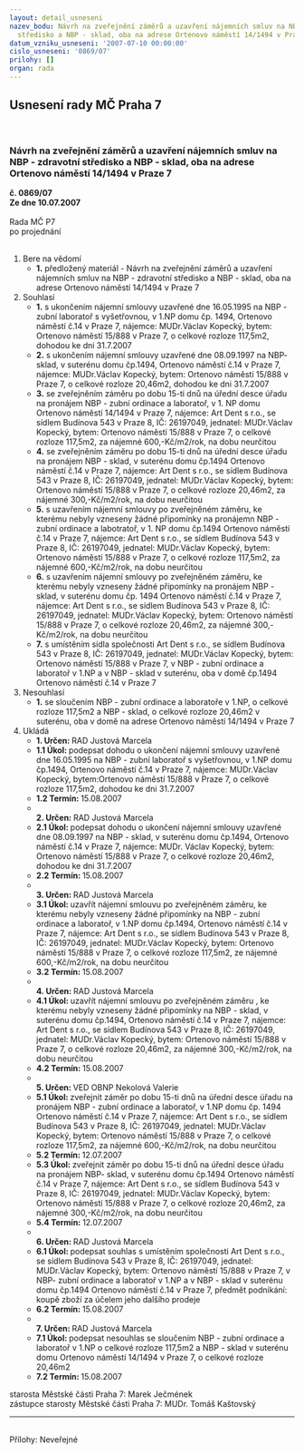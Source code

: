 ```yaml
---
layout: detail_usneseni
nazev_bodu: Návrh na zveřejnění záměrů a uzavření nájemních smluv na NBP - zdravotní
  středisko a NBP - sklad, oba na adrese Ortenovo náměstí 14/1494 v Praze 7
datum_vzniku_usneseni: '2007-07-10 00:00:00'
cislo_usneseni: '0869/07'
prilohy: []
organ: rada
---
```

<div id="ucUsn_pList" class="usn">
	<span><h2>Usnesení rady MČ Praha 7 </h2>
<br></span><div class="standBody">
<span><h3>Návrh na zveřejnění záměrů a uzavření nájemních smluv na NBP - zdravotní středisko a NBP - sklad, oba na adrese Ortenovo náměstí 14/1494 v Praze 7</h3></span><div class="center">
		<strong>č. 0869/07</strong><br>
	</div>
<div class="center">
		<strong>Ze dne 10.07.2007</strong><br><br>
	</div>Rada MČ P7<br> po projednání<br><br><ol>
<li>Bere na vědomí<ul><li>
<strong>1.</strong> předložený materiál - Návrh na zveřejnění záměrů a uzavření nájemních smluv na NBP - zdravotní středisko a NBP - sklad, oba na adrese Ortenovo náměstí 14/1494 v Praze 7</li></ul>
</li>
<li>Souhlasí<ul>
<li>
<strong>1.</strong> s ukončením nájemní smlouvy uzavřené dne 16.05.1995 na NBP - zubní laboratoř s vyšetřovnou, v 1.NP domu čp. 1494, Ortenovo náměstí č.14 v Praze 7, nájemce: MUDr.Václav Kopecký, bytem: Ortenovo náměstí 15/888 v Praze 7, o celkové rozloze 117,5m2, dohodou ke dni 31.7.2007                    </li>
<li>
<strong>2.</strong> s ukončením nájemní smlouvy uzavřené dne 08.09.1997 na NBP- sklad, v suterénu domu čp.1494, Ortenovo náměstí č.14 v Praze 7, nájemce: MUDr.Václav Kopecký, bytem: Ortenovo náměstí 15/888 v Praze 7, o celkové rozloze 20,46m2, dohodou ke dni 31.7.2007</li>
<li>
<strong>3.</strong> se zveřejněním záměru po dobu 15-ti dnů na úřední desce úřadu na pronájem NBP - zubní ordinace a laboratoř, v 1. NP domu Ortenovo náměstí 14/1494 v Praze 7, nájemce: Art Dent s r.o., se sídlem Budínova 543 v Praze 8, IČ: 26197049, jednatel:  MUDr.Václav Kopecký, bytem:  Ortenovo náměstí 15/888 v Praze 7, o celkové rozloze 117,5m2, za nájemné 600,-Kč/m2/rok, na dobu neurčitou </li>
<li>
<strong>4.</strong> se zveřejněním záměru po dobu 15-ti dnů na úřední desce úřadu na pronájem NBP - sklad, v suterénu domu čp.1494 Ortenovo náměstí č.14 v Praze 7, nájemce: Art Dent s r.o., se sídlem Budínova 543 v Praze 8, IČ: 26197049, jednatel: MUDr.Václav Kopecký,  bytem: Ortenovo náměstí 15/888 v Praze 7, o celkové rozloze 20,46m2, za nájemné 300,-Kč/m2/rok, na dobu neurčitou  </li>
<li>
<strong>5.</strong> s uzavřením nájemní smlouvy po zveřejněném záměru, ke kterému nebyly vzneseny žádné připomínky na pronájemn NBP - zubní ordinace a labotratoř, v 1. NP domu čp.1494 Ortenovo náměstí č.14  v Praze 7,  nájemce: Art Dent s r.o., se sídlem Budínova 543 v Praze 8, IČ: 26197049,  jednatel: MUDr.Václav Kopecký, bytem: Ortenovo náměstí 15/888 v Praze 7, o celkové rozloze 117,5m2, za nájemné 600,-Kč/m2/rok, na dobu neurčitou  </li>
<li>
<strong>6.</strong> s uzavřením nájemní smlouvy po zveřejněném záměru, ke kterému nebyly vzneseny žádné připomínky na pronájem NBP - sklad, v suterénu domu čp. 1494 Ortenovo náměstí  č.14 v Praze 7, nájemce: Art Dent s r.o., se sídlem Budínova 543 v Praze 8, IČ: 26197049, jednatel: MUDr.Václav Kopecký, bytem: Ortenovo náměstí 15/888 v Praze 7, o celkové rozloze 20,46m2, za nájemné 300,-Kč/m2/rok, na dobu neurčitou  </li>
<li>
<strong>7.</strong> s umístěním sídla společnosti Art Dent  s r.o., se sídlem Budínova 543 v Praze 8, IČ: 26197049,  jednatel: MUDr.Václav Kopecký, bytem: Ortenovo náměstí 15/888 v Praze 7,  v NBP - zubní ordinace a laboratoř v 1.NP a v NBP - sklad v suterénu, oba v domě čp.1494 Ortenovo náměstí č.14 v Praze 7 </li>
</ul>
</li>
<li>Nesouhlasí<ul><li>
<strong>1.</strong> se sloučením NBP - zubní ordinace a laboratoře v 1.NP, o celkové rozloze 117,5m2 a NBP - sklad, o celkové rozloze 20,46m2 v suterénu, oba v domě na adrese Ortenovo náměstí 14/1494 v Praze 7</li></ul>
</li>
<li>Ukládá<ul>
<li>
<strong>1. Určen: </strong>RAD Justová Marcela</li>
<li>
<strong>1.1 Úkol: </strong>podepsat  dohodu o ukončení  nájemní smlouvy uzavřené dne 16.05.1995   na NBP - zubní laboratoř s vyšetřovnou, v 1.NP domu čp.1494, Ortenovo náměstí č.14 v Praze 7, nájemce: MUDr.Václav Kopecký, bytem:Ortenovo náměstí 15/888 v Praze 7, o celkové rozloze 117,5m2, dohodou ke dni  31.7.2007  </li>
<li>
<strong>1.2 Termín: </strong>15.08.2007</li>
<li>
<strong><br>2. Určen: </strong>RAD Justová Marcela</li>
<li>
<strong>2.1 Úkol: </strong>podepsat dohodu o ukončení nájemní smlouvy uzavřené dne 08.09.1997 na NBP - sklad, v suterénu domu čp.1494, Ortenovo náměstí  č.14 v Praze 7, nájemce: MUDr. Václav Kopecký, bytem: Ortenovo náměstí 15/888 v Praze 7, o celkové rozloze 20,46m2, dohodou ke dni 31.7.2007</li>
<li>
<strong>2.2 Termín: </strong>15.08.2007</li>
<li>
<strong><br>3. Určen: </strong>RAD Justová Marcela</li>
<li>
<strong>3.1 Úkol: </strong>uzavřít nájemní smlouvu po zveřejněném záměru, ke kterému nebyly vzneseny žádné připomínky na NBP - zubní ordinace a laboratoř, v 1.NP domu čp.1494, Ortenovo náměstí č.14 v Praze 7, nájemce:  Art Dent  s r.o., se sídlem Budínova 543 v Praze 8, IČ: 26197049, jednatel: MUDr.Václav Kopecký, bytem: Ortenovo náměstí  15/888 v Praze 7, o celkové rozloze 117,5m2, ze nájemné 600,-Kč/m2/rok, na dobu neurčitou</li>
<li>
<strong>3.2 Termín: </strong>15.08.2007</li>
<li>
<strong><br>4. Určen: </strong>RAD Justová Marcela</li>
<li>
<strong>4.1 Úkol: </strong>uzavřít nájemní smlouvu  po zveřejněném záměru , ke kterému nebyly vzneseny žádné připomínky na NBP - sklad, v suterénu domu čp.1494, Ortenovo náměstí č.14 v Praze 7, nájemce: Art Dent  s r.o., se sídlem Budínova 543 v Praze 8, IČ: 26197049, jednatel: MUDr.Václav Kopecký, bytem: Ortenovo náměstí 15/888 v Praze 7, o celkové rozloze 20,46m2, za nájemné 300,-Kč/m2/rok, na dobu neurčitou </li>
<li>
<strong>4.2 Termín: </strong>15.08.2007</li>
<li>
<strong><br>5. Určen: </strong>VED OBNP Nekolová Valerie</li>
<li>
<strong>5.1 Úkol: </strong>zveřejnit záměr po dobu 15-ti dnů na úřední desce úřadu na pronájem NBP - zubní ordinace a laboratoř, v 1.NP domu čp. 1494 Ortenovo náměstí č.14 v Praze 7, nájemce: Art Dent s r.o., se sídlem Budínova 543 v Praze 8, IČ: 26197049, jednatel: MUDr.Václav Kopecký, bytem: Ortenovo náměstí 15/888 v Praze 7, o celkové rozloze 117,5m2, za nájemné 600,-Kč/m2/rok, na dobu neurčitou</li>
<li>
<strong>5.2 Termín: </strong>12.07.2007</li>
<li>
<strong>5.3 Úkol: </strong>zveřejnit záměr po dobu 15-ti dnů na úřední desce úřadu na pronájem NBP- sklad,  v suterénu domu čp.1494 Ortenovo náměstí č.14 v Praze 7, nájemce: Art Dent s r.o., se sídlem  Budínova 543 v Praze 8, IČ: 26197049, jednatel: MUDr.Václav Kopecký, bytem: Ortenovo náměstí 15/888 v Praze 7, o celkové rozloze 20,46m2, za nájemné 300,-Kč/m2/rok, na dobu neurčitou</li>
<li>
<strong>5.4 Termín: </strong>12.07.2007</li>
<li>
<strong><br>6. Určen: </strong>RAD Justová Marcela</li>
<li>
<strong>6.1 Úkol: </strong>podepsat souhlas s umístěním společnosti Art Dent  s r.o., se sídlem Budínova 543 v Praze 8, IČ: 26197049, jednatel: MUDr.Václav Kopecký, bytem: Ortenovo náměstí 15/888 v Praze 7, v NBP- zubní ordinace a laboratoř v 1.NP a v NBP - sklad v suterénu  domu čp.1494 Ortenovo náměstí č.14 v Praze 7, předmět podnikání: koupě zboží za účelem  jeho dalšího prodeje</li>
<li>
<strong>6.2 Termín: </strong>15.08.2007</li>
<li>
<strong><br>7. Určen: </strong>RAD Justová Marcela</li>
<li>
<strong>7.1 Úkol: </strong>podepsat nesouhlas se sloučením NBP - zubní ordinace  a laboratoř v 1.NP  o celkové rozloze 117,5m2 a NBP - sklad v   suterénu domu Ortenovo náměstí 14/1494 v Praze 7, o celkové rozloze  20,46m2</li>
<li>
<strong>7.2 Termín: </strong>15.08.2007</li>
</ul>
</li>
</ol>starosta Městské části Praha 7: Marek Ječmének<br>zástupce starosty Městské části Praha 7: MUDr. Tomáš Kaštovský <hr>
<br>Přílohy: Neveřejné</div>
</div>
